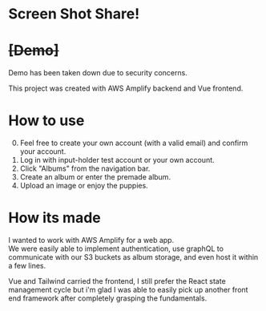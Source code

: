 # Screen Shot Share!

# ~~[Demo]~~
Demo has been taken down due to security concerns.

This project was created with AWS Amplify backend and Vue frontend.

# How to use 

0. Feel free to create your own account (with a valid email) and confirm your account.  
1. Log in with input-holder test account or your own account.  
2. Click "Albums" from the navigation bar. 
3. Create an album or enter the premade album.
4. Upload an image or enjoy the puppies.   

# How its made 

I wanted to work with AWS Amplify for a web app.  
We were easily able to implement authentication, use graphQL to communicate with our S3 buckets as album storage, and even host it within a few lines.   

Vue and Tailwind carried the frontend, I still prefer the React state management cycle but i'm glad I was able to easily pick up another front end framework after completely grasping the fundamentals. 






